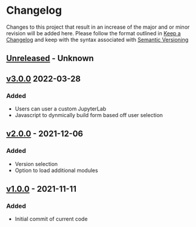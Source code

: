 # Changelog
Changes to this project that result in an increase of the major and or minor revision will be added here. Please follow the format outlined in [Keep a Changelog](http://keepachangelog.com/en/1.0.0/) and keep with the syntax associated with [Semantic Versioning](https://semver.org/)

## [Unreleased] - Unknown

## [v3.0.0] 2022-03-28
### Added
- Users can user a custom JupyterLab
- Javascript to dynmically build form based off user selection

## [v2.0.0] - 2021-12-06
### Added
- Version selection
- Option to load additional modules

## [v1.0.0] - 2021-11-11
### Added
- Initial commit of current code

[Unreleased]: https://github.com/UCO-HPC/buddy_jupyter/compare/v3.0.0...devel
[v3.0.0]: https://github.com/UCO-HPC/buddy_jupyter/compare/v2.0.0...v3.0.0
[v2.0.0]: https://github.com/UCO-HPC/buddy_jupyter/compare/v1.0.0...v2.0.0
[v1.0.0]: https://github.com/UCO-HPC/buddy_jupyter/releases/tag/v1.0.0
